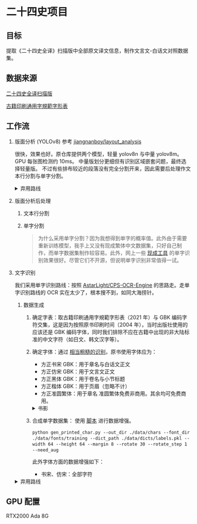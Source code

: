 # 二十四史项目

## 目标

提取《二十四史全译》扫描版中全部原文译文信息，制作文言文-白话文对照数据集。

## 数据来源

[二十四史全译扫描版](https://archive.org/details/er-shi-si-shi-fan-yi/%E4%BA%8C%E5%8D%81%E5%9B%9B%E5%8F%B2%E5%85%A8%E8%AF%91)

[古籍印刷通用字規範字形表](http://www.homeinmists.com/Standard_glyph_list.htm)

## 工作流

1. 版面分析 (YOLOv8)
参考 [jiangnanboy/layout_analysis](https://github.com/jiangnanboy/layout_analysis)
    
    很快，效果也好。原仓库提供两个模型，轻量 yolov8n 与中量 yolov8m。GPU 每张图检测约 10ms。
    中量版划分更细但有识别区域嵌套问题，最终选择轻量版。
    不过有些排布较近的段落没有完全分割开来，因此需要后处理作文本行分割与单字分割。
    
    <details>
    <summary>弃用路线</summary>
    
    - [layout-parser](https://github.com/Layout-Parser/layout-parser)：detectron2 效果不好，主要是因为它没有在中文数据集上进行预训练。而中文数据集本身就比较少，这也增加了难度。
        
        > 该项目发完文章就不维护了，沽名钓誉耳。publish or perish？
        > 
    - [ppstructure](https://github.com/PaddlePaddle/PaddleOCR/blob/release/2.7/ppstructure/layout/README_ch.md)：非常垃圾。环境难配，屎山文档。
        
        > 能把文档也写成屎山，代码就更不用看了。这就是百度！
        > 
        
        </details>
        
2. 版面分析后处理
    1. 文本行分割
    2. 单字分割
        
        > 为什么采用单字分割？因为我想得到单字的概率值。此外由于需要重新训练模型，我手上又没有现成繁体中文数据集，只好自己制作，而单字数据集制作较容易。此外，网上一些 [现成工具](https://kandianguji.com/ocr) 的单字识别效果很好。尽管它们不开源，但说明单字识别非常值得一试。
        > 
3. 文字识别
    
    我们采用单字识别路线：按照 [AstarLight/CPS-OCR-Engine](https://github.com/AstarLight/CPS-OCR-Engine) 的思路走。走单字识别路线的 OCR 实在太少了，根本搜不到，如同大海捞针。
    
    1. 数据生成
        1. 确定字表：取古籍印刷通用字規範字形表（2021 年）与 GBK 编码字符交集，这是因为按照原书印刷时间（2004 年），当时出版社使用的应该还是 GBK 编码字体，同时我们排除不应在古籍中出现的非大陆标准的中文字符（如日文、韩文汉字等）。
        2. 确定字体：通过 [相当粗糙的识别](https://www.likefont.com/)，原书使用字体应为：
            - 方正书宋 GBK：用于章名与白话文正文
            - 方正仿宋 GBK：用于文言文正文
            - 方正黑体 GBK：用于卷名与小节标题
            - 方正楷体 GBK：用于页眉（忽略不计）
            - 方正准圆繁体：用于章名
            准圆繁体免费非商用。其余均可免费商用。
            <details>
            <summary>书影</summary>
            
            ![./img.png](./img.png)
            
            </details>
            
        3. 合成单字数据集：
            使用 [脚本](https://github.com/AstarLight/CPS-OCR-Engine/blob/master/ocr/gen_printed_char.py) 进行数据增强。
            ```
            python gen_printed_char.py --out_dir ./data/chars --font_dir ./data/fonts/training --dict_path ./data/dicts/labels.pkl --width 64 --height 64 --margin 8 --rotate 30 --rotate_step 1 --need_aug
            ```
            此外字体方面的数据增强如下：
              - 书宋、仿宋：全部字符
              <!-- - 黑体：一级字对应的繁体字符 -->
    
    <details>
    <summary>弃用路线</summary>
    
    - [CnOCR](https://github.com/breezedeus/CnOCR?tab=readme-ov-file#%E7%B9%81%E4%BD%93%E4%B8%AD%E6%96%87%E8%AF%86%E5%88%AB)：原生模型不支持繁体中文，外部模型用的是 chinese_cht_PP-OCRv3，表现依旧拉胯。
    - [tesseract](https://github.com/tesseract-ocr/tesseract)：懒得试了，主要看到它的 [繁体中文数据集字典](https://github.com/tesseract-ocr/langdata/blob/main/chi_tra/chi_tra.wordlist) 一堆英文和不知所云的东西，就觉得它的 LSTM 又慢又多余。
    
    </details>
    

## GPU 配置

RTX2000 Ada 8G